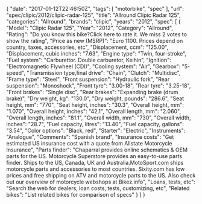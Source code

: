 {
    "date": "2017-01-12T22:46:50Z",
    "tags": [
        "motorbike",
        "spec"
    ],
    "url": "spec\/clipic\/2012\/clipic-radar-125",
    "title": "Allround Clipic Radar 125",
    "categories": "Allround",
    "brands": "clipic",
    "years": "2012",
    "spec": [
        {
            "Model": "Clipic Radar 125",
            "Year": "2012",
            "Category": "Allround",
            "Rating": "Do you know this bike?Click here to rate it. We miss 2 votes to show the rating",
            "Price as new (MSRP)": "Euro 1100.  Prices depend on country, taxes, accessories, etc",
            "Displacement, ccm": "125.00",
            "Displacement, cubic inches": "7.63",
            "Engine type": "Twin, four-stroke",
            "Fuel system": "Carburettor. Double carburetor, Keihin",
            "Ignition": "Electromagnetic Flywheel (CDI)",
            "Cooling system": "Air",
            "Gearbox": "5-speed",
            "Transmission type,final drive": "Chain",
            "Clutch": "Multidisc",
            "Frame type": "Steel",
            "Front suspension": "Hydraulic fork",
            "Rear suspension": "Monoshock",
            "Front tyre": "3.00-18",
            "Rear tyre": "3.25-18",
            "Front brakes": "Single disc",
            "Rear brakes": "Expanding brake (drum brake)",
            "Dry weight, kg": "130.0",
            "Dry weight, pounds": "286.6",
            "Seat height, mm": "770",
            "Seat height, inches": "30.3",
            "Overall height, mm": "1.070",
            "Overall height, inches": "42.1",
            "Overall length, mm": "2.060",
            "Overall length, inches": "81.1",
            "Overall width, mm": "730",
            "Overall width, inches": "28.7",
            "Fuel capacity, litres": "13.40",
            "Fuel capacity, gallons": "3.54",
            "Color options": "Black, red",
            "Starter": "Electric",
            "Instruments": "Analogue",
            "Comments": "Spanish brand",
            "Insurance costs": "Get estimated US insurance cost with a quote from Allstate Motorcycle Insurance",
            "Parts finder": "Chaparral provides online schematics & OEM parts for the US.   Motorcycle Superstore provides an easy-to-use parts finder. Ships to the US, Canada, UK and Australia.MotoSport.com ships motorcycle parts and accessories to most countries.    Sixity.com has low prices and free shipping on ATV and motorcycle parts to the US. Also check out our overview of motorcycle webshops at Bikez.info",
            "Loans, tests, etc": "Search the web for dealers, loan costs, tests, customizing, etc",
            "Related bikes": "List related bikes for comparison of specs"
        }
    ]
}